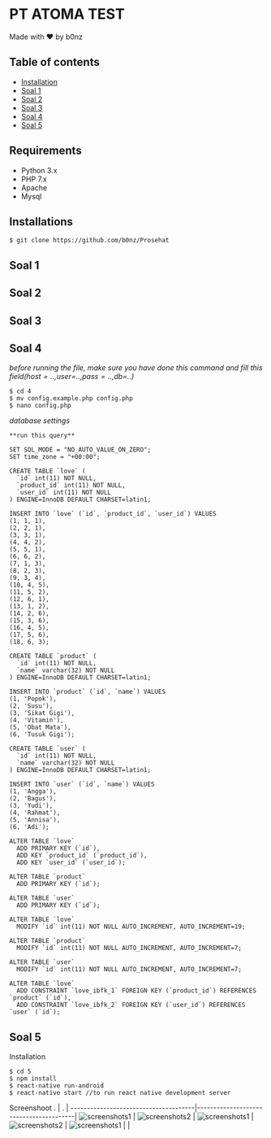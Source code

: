 # PT ATOMA TEST
Made with :heart: by b0nz

## Table of contents
* [Installation](https://github.com/b0nz/Prosehat#installations)
* [Soal 1](https://github.com/b0nz/Prosehat#soal-1)
* [Soal 2](https://github.com/b0nz/Prosehat#soal-2)
* [Soal 3](https://github.com/b0nz/Prosehat#soal-3)
* [Soal 4](https://github.com/b0nz/Prosehat#soal-4)
* [Soal 5](https://github.com/b0nz/Prosehat#soal-5)

## Requirements
* Python 3.x
* PHP 7.x
* Apache
* Mysql

## Installations
```
$ git clone https://github.com/b0nz/Prosehat
```

## Soal 1

## Soal 2

## Soal 3

## Soal 4
_before running the file, make sure you have done this command and fill this field($host=..,$user=..,$pass=..,$db=..)_
```
$ cd 4
$ mv config.example.php config.php
$ nano config.php
```
_database settings_
```
**run this query**

SET SQL_MODE = "NO_AUTO_VALUE_ON_ZERO";
SET time_zone = "+00:00";

CREATE TABLE `love` (
  `id` int(11) NOT NULL,
  `product_id` int(11) NOT NULL,
  `user_id` int(11) NOT NULL
) ENGINE=InnoDB DEFAULT CHARSET=latin1;

INSERT INTO `love` (`id`, `product_id`, `user_id`) VALUES
(1, 1, 1),
(2, 2, 1),
(3, 3, 1),
(4, 4, 2),
(5, 5, 1),
(6, 6, 2),
(7, 1, 3),
(8, 2, 3),
(9, 3, 4),
(10, 4, 5),
(11, 5, 2),
(12, 6, 1),
(13, 1, 2),
(14, 2, 6),
(15, 3, 6),
(16, 4, 5),
(17, 5, 6),
(18, 6, 3);

CREATE TABLE `product` (
  `id` int(11) NOT NULL,
  `name` varchar(32) NOT NULL
) ENGINE=InnoDB DEFAULT CHARSET=latin1;

INSERT INTO `product` (`id`, `name`) VALUES
(1, 'Popok'),
(2, 'Susu'),
(3, 'Sikat Gigi'),
(4, 'Vitamin'),
(5, 'Obat Mata'),
(6, 'Tusuk Gigi');

CREATE TABLE `user` (
  `id` int(11) NOT NULL,
  `name` varchar(32) NOT NULL
) ENGINE=InnoDB DEFAULT CHARSET=latin1;

INSERT INTO `user` (`id`, `name`) VALUES
(1, 'Angga'),
(2, 'Bagus'),
(3, 'Yudi'),
(4, 'Rahmat'),
(5, 'Annisa'),
(6, 'Adi');

ALTER TABLE `love`
  ADD PRIMARY KEY (`id`),
  ADD KEY `product_id` (`product_id`),
  ADD KEY `user_id` (`user_id`);

ALTER TABLE `product`
  ADD PRIMARY KEY (`id`);

ALTER TABLE `user`
  ADD PRIMARY KEY (`id`);

ALTER TABLE `love`
  MODIFY `id` int(11) NOT NULL AUTO_INCREMENT, AUTO_INCREMENT=19;

ALTER TABLE `product`
  MODIFY `id` int(11) NOT NULL AUTO_INCREMENT, AUTO_INCREMENT=7;

ALTER TABLE `user`
  MODIFY `id` int(11) NOT NULL AUTO_INCREMENT, AUTO_INCREMENT=7;

ALTER TABLE `love`
  ADD CONSTRAINT `love_ibfk_1` FOREIGN KEY (`product_id`) REFERENCES `product` (`id`),
  ADD CONSTRAINT `love_ibfk_2` FOREIGN KEY (`user_id`) REFERENCES `user` (`id`);
```

## Soal 5
Installation
```
$ cd 5
$ npm install
$ react-native run-android
$ react-native start //to run react native development server
```

Screenshoot 
.                                     |  .                                     |
--------------------------------------|----------------------------------------|
![screenshots1](5/screenshoot/1.png)  |  ![screenshots2](5/screenshoot/2.png)  |
![screenshots1](5/screenshoot/3.png)  |  ![screenshots2](5/screenshoot/4.png)  |
![screenshots1](5/screenshoot/5.png)  |                                        |
